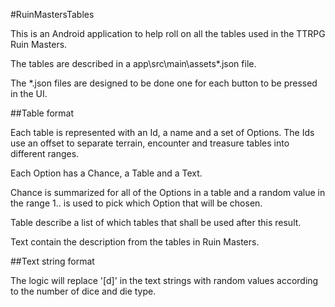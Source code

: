 #RuinMastersTables

This is an Android application to help roll on all the tables used
in the TTRPG Ruin Masters.

The tables are described in a app\src\main\assets\*.json file.

The *.json files are designed to be done one for each button to be
pressed in the UI.

##Table format

Each table is represented with an Id, a name and a set of Options.
The Ids use an offset to separate terrain, encounter and treasure tables
into different ranges.

Each Option has a Chance, a Table and a Text.

Chance is summarized for all of the Options in a table and a random
value in the range 1..<sum of chance> is used to pick which Option
that will be chosen.

Table describe a list of which tables that shall be used after this
result.

Text contain the description from the tables in Ruin Masters.

##Text string format

The logic will replace '[<int>d<int>]' in the text strings with random
values according to the number of dice and die type.
